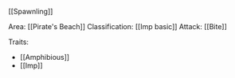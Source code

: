 [[Spawnling]]

Area: [[Pirate's Beach]]
Classification: [[Imp basic]]
Attack: [[Bite]]

Traits:
- [[Amphibious]]
- [[Imp]]
